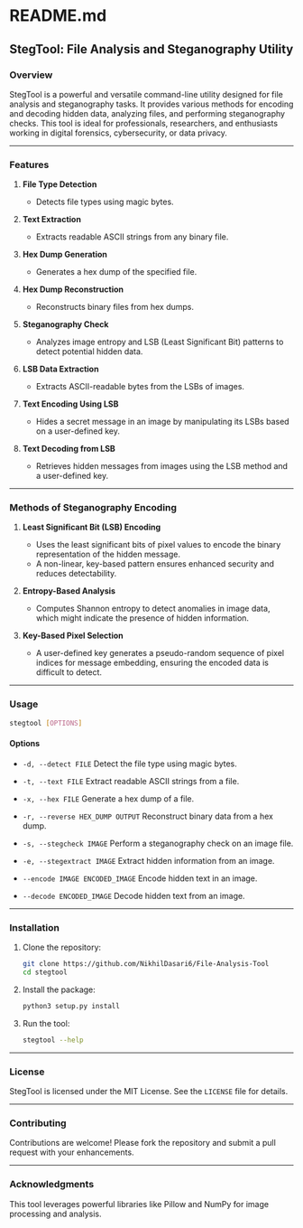 # README.md

## StegTool: File Analysis and Steganography Utility

### Overview
StegTool is a powerful and versatile command-line utility designed for file analysis and steganography tasks. It provides various methods for encoding and decoding hidden data, analyzing files, and performing steganography checks. This tool is ideal for professionals, researchers, and enthusiasts working in digital forensics, cybersecurity, or data privacy.

---

### Features

1. **File Type Detection**
   - Detects file types using magic bytes.

2. **Text Extraction**
   - Extracts readable ASCII strings from any binary file.

3. **Hex Dump Generation**
   - Generates a hex dump of the specified file.

4. **Hex Dump Reconstruction**
   - Reconstructs binary files from hex dumps.

5. **Steganography Check**
   - Analyzes image entropy and LSB (Least Significant Bit) patterns to detect potential hidden data.

6. **LSB Data Extraction**
   - Extracts ASCII-readable bytes from the LSBs of images.

7. **Text Encoding Using LSB**
   - Hides a secret message in an image by manipulating its LSBs based on a user-defined key.

8. **Text Decoding from LSB**
   - Retrieves hidden messages from images using the LSB method and a user-defined key.

---

### Methods of Steganography Encoding

1. **Least Significant Bit (LSB) Encoding**
   - Uses the least significant bits of pixel values to encode the binary representation of the hidden message.
   - A non-linear, key-based pattern ensures enhanced security and reduces detectability.

2. **Entropy-Based Analysis**
   - Computes Shannon entropy to detect anomalies in image data, which might indicate the presence of hidden information.

3. **Key-Based Pixel Selection**
   - A user-defined key generates a pseudo-random sequence of pixel indices for message embedding, ensuring the encoded data is difficult to detect.

---

### Usage

```bash
stegtool [OPTIONS]
```

#### Options

- `-d, --detect FILE`
  Detect the file type using magic bytes.

- `-t, --text FILE`
  Extract readable ASCII strings from a file.

- `-x, --hex FILE`
  Generate a hex dump of a file.

- `-r, --reverse HEX_DUMP OUTPUT`
  Reconstruct binary data from a hex dump.

- `-s, --stegcheck IMAGE`
  Perform a steganography check on an image file.

- `-e, --stegextract IMAGE`
  Extract hidden information from an image.

- `--encode IMAGE ENCODED_IMAGE`
  Encode hidden text in an image.

- `--decode ENCODED_IMAGE`
  Decode hidden text from an image.

---

### Installation

1. Clone the repository:
   ```bash
   git clone https://github.com/NikhilDasari6/File-Analysis-Tool
   cd stegtool
   ```

2. Install the package:
   ```bash
   python3 setup.py install
   ```

3. Run the tool:
   ```bash
   stegtool --help
   ```

---

### License
StegTool is licensed under the MIT License. See the `LICENSE` file for details.

---

### Contributing
Contributions are welcome! Please fork the repository and submit a pull request with your enhancements.

---

### Acknowledgments
This tool leverages powerful libraries like Pillow and NumPy for image processing and analysis.


